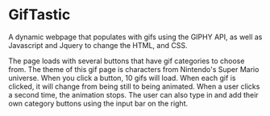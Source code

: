 # GifTastic
A dynamic webpage that populates with gifs using the GIPHY API, as well as Javascript and Jquery to change the HTML, and CSS.

The page loads with several buttons that have gif categories to choose from. The theme of this gif page is characters from Nintendo's Super Mario universe.
When you click a button, 10 gifs will load. When each gif is clicked, it will change from being still to being animated. When a user clicks a second time, the animation stops.
The user can also type in and add their own category buttons using the input bar on the right.
